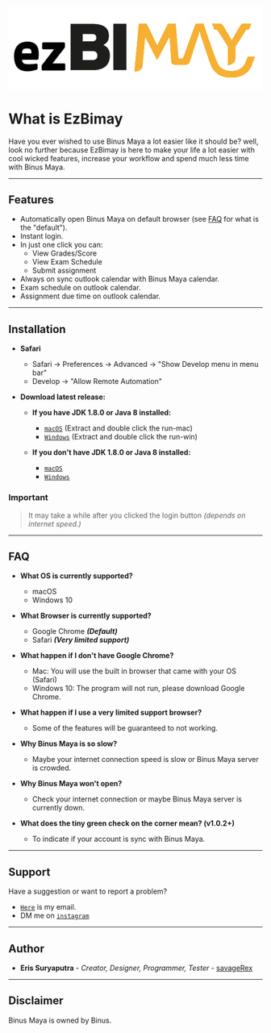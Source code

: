 ![](ezBimay.png)

# What is EzBimay
Have you ever wished to use Binus Maya a lot easier like it should be? well, look no further because EzBimay is here to 
make your life a lot easier with cool wicked features, increase your workflow and spend much less time with Binus Maya.

---

## Features
- Automatically open Binus Maya on default browser (see [FAQ](#faq) for what is the "default").
- Instant login.
- In just one click you can:
   - View Grades/Score
   - View Exam Schedule
   - Submit assignment
- Always on sync outlook calendar with Binus Maya calendar.
- Exam schedule on outlook calendar.
- Assignment due time on outlook calendar.

---

## Installation

- **Safari**
   - Safari -> Preferences -> Advanced -> "Show Develop menu in menu bar"
   - Develop -> "Allow Remote Automation"
   
- **Download latest release:**

   - **If you have JDK 1.8.0 or Java 8 installed:** 
      - <a href="https://github.com/savageRex/EzBimay/releases/latest/download/EzBimay.zip" target="_blank">`macOS`</a> (Extract and double click the run-mac)
      - <a href="https://github.com/savageRex/EzBimay/releases/latest/download/EzBimay.zip" target="_blank">`Windows`</a> (Extract and double click the run-win)
   - **If you don't have JDK 1.8.0 or Java 8 installed:**
   
      - <a href="https://github.com/savageRex/EzBimay/releases/latest/download/EzBimay_macos-x64.zip" target="_blank">`macOS`</a>
      - <a href="https://github.com/savageRex/EzBimay/releases/latest/download/EzBimay_windows-x64.zip" target="_blank">`Windows`</a>

### Important
> It may take a while after you clicked the login button *(depends on internet speed.)*

---

## FAQ

- **What OS is currently supported?**
    - macOS
    - Windows 10
    
- **What Browser is currently supported?**
    - Google Chrome ***(Default)***
    - Safari ***(Very limited support)***
    
- **What happen if I don't have Google Chrome?**
   - Mac: You will use the built in browser that came with your OS (Safari)
   - Windows 10: The program will not run, please download Google Chrome.
    
- **What happen if I use a very limited support browser?**
   - Some of the features will be guaranteed to not working.

- **Why Binus Maya is so slow?**
   - Maybe your internet connection speed is slow or Binus Maya server is crowded.
   
- **Why Binus Maya won't open?**
   - Check your internet connection or maybe Binus Maya server is currently down.
   
- **What does the tiny green check on the corner mean? (v1.0.2+)**
   - To indicate if your account is sync with Binus Maya.
---

## Support

Have a suggestion or want to report a problem?

- <a href="mailto:eris77cool@gmail.com" target="_blank">`Here`</a> is my email.
- DM me on <a href="http://instagram.com/eris.ky" target="_blank">`instagram`</a>

---

## Author
* **Eris Suryaputra** - *Creator, Designer, Programmer, Tester* - [savageRex](https://github.com/savageRex)

---

## Disclaimer
Binus Maya is owned by Binus.
